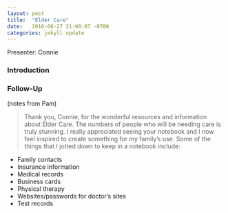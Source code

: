 ```yaml
---
layout: post
title:  "Elder Care"
date:   2016-06-27 21:00:07 -0700
categories: jekyll update
---
```


Presenter: Connie

### Introduction

### Follow-Up

(notes from Pam)
> Thank you, Connie, for the wonderful resources and information about Elder Care. The numbers of people who will be needing care is truly stunning. I really appreciated seeing your notebook and I now feel inspired to create something for my family’s use. Some of the things that I jotted down to keep in a notebook include:
> 
* Family contacts
* Insurance information
* Medical records
* Business cards
* Physical therapy
* Websites/passwords for doctor’s sites
* Test records